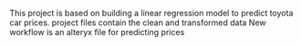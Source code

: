 This project is based on building a linear regression model to predict toyota car prices. 
project files contain the clean and transformed data
New workflow is an alteryx file for predicting prices
